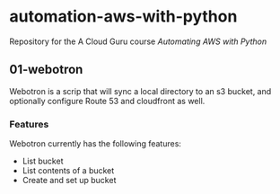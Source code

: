 # automation-aws-with-python

Repository for the A Cloud Guru course *Automating AWS with Python*

## 01-webotron

Webotron is a scrip that will sync a local directory to an s3 bucket, and optionally configure Route 53 and cloudfront as well.


### Features

Webotron currently has the following features:

- List bucket
- List contents of a bucket
- Create and set up bucket

